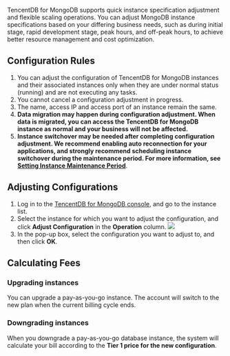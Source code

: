 TencentDB for MongoDB supports quick instance specification adjustment and flexible scaling operations. You can adjust MongoDB instance specifications based on your differing business needs, such as during initial stage, rapid development stage, peak hours, and off-peak hours, to achieve better resource management and cost optimization.

<span id="guize"></span>

## Configuration Rules
1. You can adjust the configuration of TencentDB for MongoDB instances and their associated instances only when they are under normal status (running) and are not executing any tasks.
2. You cannot cancel a configuration adjustment in progress.
3. The name, access IP and access port of an instance remain the same.
4. **Data migration may happen during configuration adjustment. When data is migrated, you can access the TencentDB for MongoDB instance as normal and your business will not be affected.**
5. **Instance switchover may be needed after completing configuration adjustment. We recommend enabling auto reconnection for your applications, and strongly recommend scheduling instance switchover during the maintenance period. For more information, see [Setting Instance Maintenance Period](https://intl.cloud.tencent.com/document/product/240/31190)**.

## Adjusting Configurations

1. Log in to the [TencentDB for MongoDB console](https://console.cloud.tencent.com/mongodb/), and go to the instance list.
2. Select the instance for which you want to adjust the configuration, and click **Adjust Configuration** in the **Operation** column.
   ![](https://main.qcloudimg.com/raw/6cb8aa962340d52960f73c10cd98b61d.png)
3. In the pop-up box, select the configuration you want to adjust to, and then click **OK**.

## Calculating Fees

### Upgrading instances
You can upgrade a pay-as-you-go instance. The account will switch to the new plan when the current billing cycle ends.
### Downgrading instances
When you downgrade a pay-as-you-go database instance, the system will calculate your bill according to the **Tier 1 price for the new configuration**.
